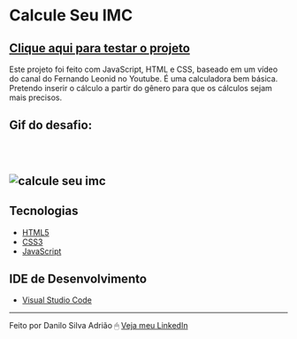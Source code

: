 # Calcule Seu IMC

<a href="https://danilosilvaadriao.github.io/Calcule-Seu-IMC/"><h2>Clique aqui para testar o projeto</h2></a>

Este projeto foi feito com JavaScript, HTML e CSS, baseado em um vídeo do canal do Fernando Leonid no Youtube. É uma calculadora bem básica. Pretendo inserir o cálculo a partir do gênero para que os cálculos sejam mais precisos.
<br>

<h2> Gif do desafio: <h2> <br>

![calcule seu imc](https://user-images.githubusercontent.com/82722083/155248994-085a3915-3e02-4116-9f73-ff01ca5477dd.gif)
  
   ## Tecnologias
  - [HTML5](https://html.spec.whatwg.org/multipage/)
  - [CSS3](https://www.w3.org/TR/css3-roadmap/)
  - [JavaScript](https://developer.mozilla.org/pt-BR/docs/Web/JavaScript)
  
  ## IDE de Desenvolvimento
  - [Visual Studio Code](https://code.visualstudio.com/)
  
  ---
  
Feito por Danilo Silva Adrião 🖱 [Veja meu LinkedIn](https://www.linkedin.com/in/danilosilvaadriao)
